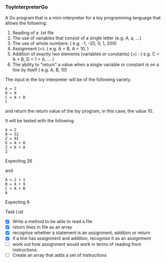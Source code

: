 ### ToyInterpreterGo

A Go program that is a mini-interpreter for a toy programming language that allows the following: 

1. Reading of a .txt file
2. The use of variables that consist of a single letter (e.g. A, a, ...) 
3. The use of whole numbers: ( e.g. -1, -20, 0, 1, 200)
4. Assignment (=): ( e.g. A = B, A = 10, ) 
5. Addition of exactly two elements (variables or constants) (+) : ( e.g. C = A + B, D = 1 + A, ... )
6. The ability to "return" a value when a single variable or constant is on a line by itself ( e.g. A, B, 10)

The input in the toy interpreter will be of the following variety. 

```
A = 2
B = 8
C = A + B
C
```
and return the return value of the toy program, in this case, the value 10. 

It will be tested with the following 

```
A = 2
B = 22
Z = 91
K = A + B
Z = K + A
Z
```
Expecting 26

and 

```
A = 2 + 1
B = A + 9
C = A + B
A
``` 
Expecting 9

Task List
- [x] Write a method to be able to read a file 
- [x] return lines in file as an array
- [x] recognise whether a statement is an assignment, addition or return
- [x] if a line has assignment and addition, recognise it as an assignment
- [ ] work out how assignment would work in terms of reading from instructions.
- [ ] Create an array that adds a set of instructions
